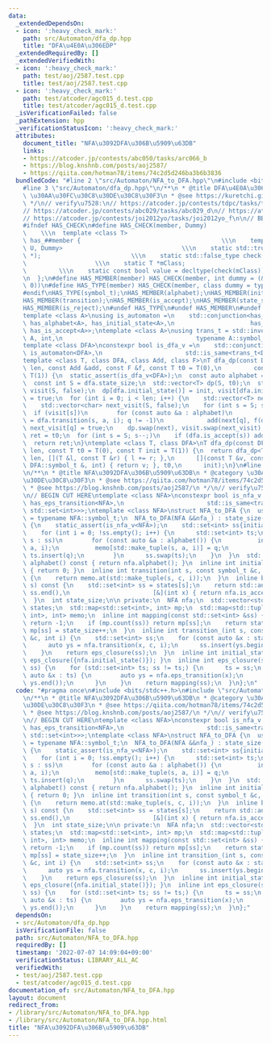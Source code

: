 ```yaml
---
data:
  _extendedDependsOn:
  - icon: ':heavy_check_mark:'
    path: src/Automaton/dfa_dp.hpp
    title: "DFA\u4E0A\u306EDP"
  _extendedRequiredBy: []
  _extendedVerifiedWith:
  - icon: ':heavy_check_mark:'
    path: test/aoj/2587.test.cpp
    title: test/aoj/2587.test.cpp
  - icon: ':heavy_check_mark:'
    path: test/atcoder/agc015_d.test.cpp
    title: test/atcoder/agc015_d.test.cpp
  _isVerificationFailed: false
  _pathExtension: hpp
  _verificationStatusIcon: ':heavy_check_mark:'
  attributes:
    document_title: "NFA\u3092DFA\u306B\u5909\u63DB"
    links:
    - https://atcoder.jp/contests/abc050/tasks/arc066_b
    - https://blog.knshnb.com/posts/aoj2587/
    - https://qiita.com/hotman78/items/74c2d5d246ba3b6b3836
  bundledCode: "#line 2 \"src/Automaton/NFA_to_DFA.hpp\"\n#include <bits/stdc++.h>\n\
    #line 3 \"src/Automaton/dfa_dp.hpp\"\n/**\n * @title DFA\u4E0A\u306EDP\n * @category\
    \ \u30AA\u30FC\u30C8\u30DE\u30C8\u30F3\n * @see https://kuretchi.github.io/blog/entries/automaton-dp/\n\
    \ */\n// verify\u7528:\n// https://atcoder.jp/contests/tdpc/tasks/tdpc_number\n\
    // https://atcoder.jp/contests/abc029/tasks/abc029_d\n// https://atcoder.jp/contests/donuts-live2014/tasks/donuts_live2014_2\n\
    // https://atcoder.jp/contests/joi2012yo/tasks/joi2012yo_f\n\n// BEGIN CUT HERE\n\
    #ifndef HAS_CHECK\n#define HAS_CHECK(member, Dummy)                          \
    \    \\\n  template <class T>                                          \\\n  struct\
    \ has_##member {                                       \\\n    template <class\
    \ U, Dummy>                                 \\\n    static std::true_type check(U\
    \ *);                         \\\n    static std::false_type check(...);     \
    \                   \\\n    static T *mClass;                                \
    \         \\\n    static const bool value = decltype(check(mClass))::value; \\\
    \n  };\n#define HAS_MEMBER(member) HAS_CHECK(member, int dummy = (&U::member,\
    \ 0))\n#define HAS_TYPE(member) HAS_CHECK(member, class dummy = typename U::member)\n\
    #endif\nHAS_TYPE(symbol_t);\nHAS_MEMBER(alphabet);\nHAS_MEMBER(initial_state);\n\
    HAS_MEMBER(transition);\nHAS_MEMBER(is_accept);\nHAS_MEMBER(state_size);\nHAS_MEMBER(eps_transition);\n\
    HAS_MEMBER(is_reject);\n#undef HAS_TYPE\n#undef HAS_MEMBER\n#undef HAS_CHECK\n\
    template <class A>\nusing is_automaton =\n    std::conjunction<has_symbol_t<A>,\
    \ has_alphabet<A>, has_initial_state<A>,\n                     has_transition<A>,\
    \ has_is_accept<A>>;\ntemplate <class A>\nusing trans_t = std::invoke_result_t<decltype(&A::transition),\
    \ A, int,\n                                     typename A::symbol_t, int>;\n\
    template <class DFA>\nconstexpr bool is_dfa_v =\n    std::conjunction_v<has_state_size<DFA>,\
    \ is_automaton<DFA>,\n                       std::is_same<trans_t<DFA>, int>>;\n\
    template <class T, class DFA, class Add, class F>\nT dfa_dp(const DFA &dfa, int\
    \ len, const Add &add, const F &f, const T t0 = T(0),\n         const T init =\
    \ T(1)) {\n  static_assert(is_dfa_v<DFA>);\n  const auto alphabet = dfa.alphabet();\n\
    \  const int S = dfa.state_size;\n  std::vector<T> dp(S, t0);\n  std::vector<char>\
    \ visit(S, false);\n  dp[dfa.initial_state()] = init, visit[dfa.initial_state()]\
    \ = true;\n  for (int i = 0; i < len; i++) {\n    std::vector<T> next(S, t0);\n\
    \    std::vector<char> next_visit(S, false);\n    for (int s = S; s--;)\n    \
    \  if (visit[s])\n        for (const auto &a : alphabet)\n          if (int q\
    \ = dfa.transition(s, a, i); q != -1)\n            add(next[q], f(dp[s], a, i)),\
    \ next_visit[q] = true;\n    dp.swap(next), visit.swap(next_visit);\n  }\n  T\
    \ ret = t0;\n  for (int s = S; s--;)\n    if (dfa.is_accept(s)) add(ret, dp[s]);\n\
    \  return ret;\n}\ntemplate <class T, class DFA>\nT dfa_dp(const DFA &dfa, int\
    \ len, const T t0 = T(0), const T init = T(1)) {\n  return dfa_dp<T>(\n      dfa,\
    \ len, [](T &l, const T &r) { l += r; },\n      [](const T &v, const typename\
    \ DFA::symbol_t &, int) { return v; }, t0,\n      init);\n}\n#line 4 \"src/Automaton/NFA_to_DFA.hpp\"\
    \n/**\n * @title NFA\u3092DFA\u306B\u5909\u63DB\n * @category \u30AA\u30FC\u30C8\
    \u30DE\u30C8\u30F3\n * @see https://qiita.com/hotman78/items/74c2d5d246ba3b6b3836\n\
    \ * @see https://blog.knshnb.com/posts/aoj2587/\n */\n// verify\u7528\n// https://atcoder.jp/contests/abc050/tasks/arc066_b\n\
    \n// BEGIN CUT HERE\ntemplate <class NFA>\nconstexpr bool is_nfa_v =\n    std::conjunction_v<is_automaton<NFA>,\
    \ has_eps_transition<NFA>,\n                       std::is_same<trans_t<NFA>,\
    \ std::set<int>>>;\ntemplate <class NFA>\nstruct NFA_to_DFA {\n  using symbol_t\
    \ = typename NFA::symbol_t;\n  NFA_to_DFA(NFA &&nfa_) : state_size(0), nfa(std::move(nfa_))\
    \ {\n    static_assert(is_nfa_v<NFA>);\n    std::set<int> ss{initial_state_()};\n\
    \    for (int i = 0; !ss.empty(); i++) {\n      std::set<int> ts;\n      for (int\
    \ s : ss)\n        for (const auto &a : alphabet()) {\n          int q = transition_(s,\
    \ a, i);\n          memo[std::make_tuple(s, a, i)] = q;\n          if (q != -1)\
    \ ts.insert(q);\n        }\n      ss.swap(ts);\n    }\n  }\n  std::vector<symbol_t>\
    \ alphabet() const { return nfa.alphabet(); }\n  inline int initial_state() const\
    \ { return 0; }\n  inline int transition(int s, const symbol_t &c, int i) const\
    \ {\n    return memo.at(std::make_tuple(s, c, i));\n  }\n  inline bool is_accept(int\
    \ s) const {\n    std::set<int> ss = states[s];\n    return std::any_of(ss.begin(),\
    \ ss.end(),\n                       [&](int x) { return nfa.is_accept(x); });\n\
    \  }\n  int state_size;\n\n private:\n  NFA nfa;\n  std::vector<std::set<int>>\
    \ states;\n  std::map<std::set<int>, int> mp;\n  std::map<std::tuple<int, symbol_t,\
    \ int>, int> memo;\n  inline int mapping(const std::set<int> &ss) {\n    if (ss.empty())\
    \ return -1;\n    if (mp.count(ss)) return mp[ss];\n    return states.push_back(ss),\
    \ mp[ss] = state_size++;\n  }\n  inline int transition_(int s, const symbol_t\
    \ &c, int i) {\n    std::set<int> ss;\n    for (const auto &x : states[s]) {\n\
    \      auto ys = nfa.transition(x, c, i);\n      ss.insert(ys.begin(), ys.end());\n\
    \    }\n    return eps_closure(ss);\n  }\n  inline int initial_state_() { return\
    \ eps_closure({nfa.initial_state()}); }\n  inline int eps_closure(std::set<int>\
    \ ss) {\n    for (std::set<int> ts; ss != ts;) {\n      ts = ss;\n      for (const\
    \ auto &x : ts) {\n        auto ys = nfa.eps_transition(x);\n        ss.insert(ys.begin(),\
    \ ys.end());\n      }\n    }\n    return mapping(ss);\n  }\n};\n"
  code: "#pragma once\n#include <bits/stdc++.h>\n#include \"src/Automaton/dfa_dp.hpp\"\
    \n/**\n * @title NFA\u3092DFA\u306B\u5909\u63DB\n * @category \u30AA\u30FC\u30C8\
    \u30DE\u30C8\u30F3\n * @see https://qiita.com/hotman78/items/74c2d5d246ba3b6b3836\n\
    \ * @see https://blog.knshnb.com/posts/aoj2587/\n */\n// verify\u7528\n// https://atcoder.jp/contests/abc050/tasks/arc066_b\n\
    \n// BEGIN CUT HERE\ntemplate <class NFA>\nconstexpr bool is_nfa_v =\n    std::conjunction_v<is_automaton<NFA>,\
    \ has_eps_transition<NFA>,\n                       std::is_same<trans_t<NFA>,\
    \ std::set<int>>>;\ntemplate <class NFA>\nstruct NFA_to_DFA {\n  using symbol_t\
    \ = typename NFA::symbol_t;\n  NFA_to_DFA(NFA &&nfa_) : state_size(0), nfa(std::move(nfa_))\
    \ {\n    static_assert(is_nfa_v<NFA>);\n    std::set<int> ss{initial_state_()};\n\
    \    for (int i = 0; !ss.empty(); i++) {\n      std::set<int> ts;\n      for (int\
    \ s : ss)\n        for (const auto &a : alphabet()) {\n          int q = transition_(s,\
    \ a, i);\n          memo[std::make_tuple(s, a, i)] = q;\n          if (q != -1)\
    \ ts.insert(q);\n        }\n      ss.swap(ts);\n    }\n  }\n  std::vector<symbol_t>\
    \ alphabet() const { return nfa.alphabet(); }\n  inline int initial_state() const\
    \ { return 0; }\n  inline int transition(int s, const symbol_t &c, int i) const\
    \ {\n    return memo.at(std::make_tuple(s, c, i));\n  }\n  inline bool is_accept(int\
    \ s) const {\n    std::set<int> ss = states[s];\n    return std::any_of(ss.begin(),\
    \ ss.end(),\n                       [&](int x) { return nfa.is_accept(x); });\n\
    \  }\n  int state_size;\n\n private:\n  NFA nfa;\n  std::vector<std::set<int>>\
    \ states;\n  std::map<std::set<int>, int> mp;\n  std::map<std::tuple<int, symbol_t,\
    \ int>, int> memo;\n  inline int mapping(const std::set<int> &ss) {\n    if (ss.empty())\
    \ return -1;\n    if (mp.count(ss)) return mp[ss];\n    return states.push_back(ss),\
    \ mp[ss] = state_size++;\n  }\n  inline int transition_(int s, const symbol_t\
    \ &c, int i) {\n    std::set<int> ss;\n    for (const auto &x : states[s]) {\n\
    \      auto ys = nfa.transition(x, c, i);\n      ss.insert(ys.begin(), ys.end());\n\
    \    }\n    return eps_closure(ss);\n  }\n  inline int initial_state_() { return\
    \ eps_closure({nfa.initial_state()}); }\n  inline int eps_closure(std::set<int>\
    \ ss) {\n    for (std::set<int> ts; ss != ts;) {\n      ts = ss;\n      for (const\
    \ auto &x : ts) {\n        auto ys = nfa.eps_transition(x);\n        ss.insert(ys.begin(),\
    \ ys.end());\n      }\n    }\n    return mapping(ss);\n  }\n};"
  dependsOn:
  - src/Automaton/dfa_dp.hpp
  isVerificationFile: false
  path: src/Automaton/NFA_to_DFA.hpp
  requiredBy: []
  timestamp: '2022-07-07 14:09:04+09:00'
  verificationStatus: LIBRARY_ALL_AC
  verifiedWith:
  - test/aoj/2587.test.cpp
  - test/atcoder/agc015_d.test.cpp
documentation_of: src/Automaton/NFA_to_DFA.hpp
layout: document
redirect_from:
- /library/src/Automaton/NFA_to_DFA.hpp
- /library/src/Automaton/NFA_to_DFA.hpp.html
title: "NFA\u3092DFA\u306B\u5909\u63DB"
---
```

